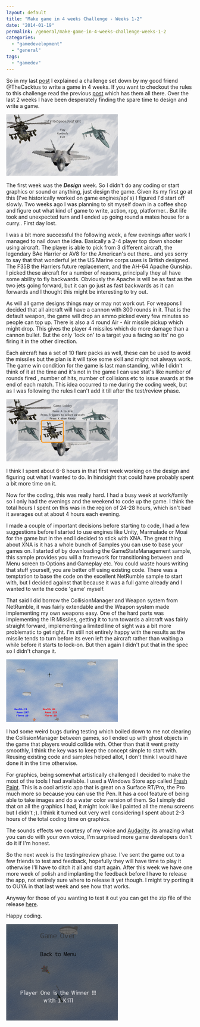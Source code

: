```yaml
---
layout: default
title: "Make game in 4 weeks Challenge - Weeks 1-2"
date: "2014-01-19"
permalink: /general/make-game-in-4-weeks-challenge-weeks-1-2
categories: 
  - "gamedevelopment"
  - "general"
tags: 
  - "gamedev"
---
```


So in my last [post](http://www.infinitespace-studios.co.uk/gamedevelopment/goodbye-monogame/) I explained a challenge set down by my good friend @TheCacktus to write a game in 4 weeks. If you want to checkout the rules to this challenge read the previous [post](http://www.infinitespace-studios.co.uk/gamedevelopment/goodbye-monogame/) which has them all there. Over the last 2 weeks I have been desperately finding the spare time to design and write a game.

![title](images/title-300x165.png)

The first week was the _**Design**_ week. So I didn't do any coding or start graphics or sound or anything, just design the game. Given its my first go at this (I've historically worked on game engines/api's) I figured I'd start off slowly. Two weeks ago I was planning to sit myself down in a coffee shop and figure out what kind of game to write, action, rpg, platformer.. But life took and unexpected turn and I ended up going round a mates house for a curry.. First day lost.

I was a bit more successful the following week, a few evenings after work I managed to nail down the idea. Basically a 2-4 player top down shooter using aircraft. The player is able to pick from 3 different aircraft, the legendary BAe Harrier or AV8 for the American's out there.. and yes sorry to say that that wonderful jet the US Marine corps uses is British designed. The F35B the Harriers future replacement, and the AH-64 Apache Gunship. I picked these aircraft for a number of reasons, principally they all have some ability to fly backwards. Obviously the Apache is will be as fast as the two jets going forward, but it can go just as fast backwards as it can forwards and I thought this might be interesting to try out.

As will all game designs things may or may not work out. For weapons I decided that all aircraft will have a cannon with 300 rounds in it. That is the default weapon, the game will drop an ammo picked every few minutes so people can top up. There is also a 4 round Air - Air missile pickup which might drop. This gives the player 4 missiles which do more damage than a cannon bullet. But the only 'lock on' to a target you a facing so its' no go firing it in the other direction.

Each aircraft has a set of 10 flare packs as well, these can be used to avoid the missiles but the plan is it will take some skill and might not always work. The game win condition for the game is last man standing, while I didn't think of it at the time and it's not in the game I can use stat's like number of rounds fired , number of hits, number of collisions etc to issue awards at the end of each match. This idea occurred to me during the coding week, but as I was following the rules I can't add it till after the test/review phase.

![lobby](images/lobby-300x167.png)

I think I spent about 6-8 hours in that first week working on the design and figuring out what I wanted to do. In hindsight that could have probably spent a bit more time on it.

Now for the coding, this was really hard. I had a busy week at work/family so I only had the evenings and the weekend to code up the game. I think the total hours I spent on this was in the region of 24-28 hours, which isn't bad it averages out at about 4 hours each evening.

I made a couple of important decisions before starting to code, I had a few suggestions before I started to use engines like Unity, Marmalade or Moai for the game but in the end I decided to stick with XNA. The great thing about XNA is it has a whole bunch of Samples you can use to base your games on. I started of by downloading the GameStateManagement sample, this sample provides you will a framework for transitioning between and Menu screen to Options and Gameplay etc. You could waste hours writing that stuff yourself, you are better off using existing code. There was a temptation to base the code on the excellent NetRumble sample to start with, but I decided against that because it was a full game already and I wanted to write the code 'game' myself.

That said I did borrow the CollisionManager and Weapon system from NetRumble, it was fairly extendable and the Weapon system made implementing my own weapons easy. One of the hard parts was implementing the IR Missiles, getting it to turn towards a aircraft was fairly straight forward, implementing a limited line of sight was a bit more problematic to get right. I'm still not entirely happy with the results as the missile tends to turn before its even left the aircraft rather than waiting a while before it starts to lock-on. But then again I didn't put that in the spec so I didn't change it.

![gameplay](images/gameplay-300x168.png)

I had some weird bugs during testing which boiled down to me not clearing the CollisionManager between games, so I ended up with ghost objects in the game that players would collide with. Other than that it went pretty smoothly, I think the key was to keep the concept simple to start with. Reusing existing code and samples helped allot, I don't think I would have done it in the time otherwise.

For graphics, being somewhat artistically challenged I decided to make the most of the tools I had available. I used a Windows Store app called [Fresh Paint](http://apps.microsoft.com/windows/en-us/app/fresh-paint/1926e0a0-5e41-48e1-ba68-be35f2266a03). This is a cool artistic app that is great on a Surface RT/Pro, the Pro much more so because you can use the Pen. It has a cool feature of being able to take images and do a water color version of them. So I simply did that on all the graphics I had, it might look like I painted all the menu screens but I didn't ;). I think it turned out very well considering I spent about 2-3 hours of the total coding time on graphics.

The sounds effects we courtesy of my voice and [Audacity](http://audacity.sourceforge.net/), its amazing what you can do with your own voice, I'm surprised more game developers don't do it if I'm honest.

So the next week is the testing/review phase. I've sent the game out to a few friends to test and feedback, hopefully they will have time to play it otherwise I'll have to ditch it all and start again. After this week we have one more week of polish and implanting the feedback before I have to release the app, not entirely sure where to release it yet though. I might try porting it to OUYA in that last week and see how that works.

Anyway for those of you wanting to test it out you can get the zip file of the release [here](http://www.infinitespace-studios.co.uk/wp-content/uploads/2014/01/InfiniteSpace.Dogfight.zip).

Happy coding.

![gameover](images/gameover-300x259.png)
